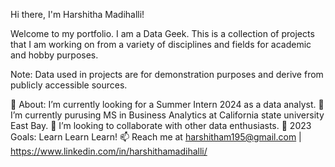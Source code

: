 Hi there, I'm Harshitha Madihalli! 

Welcome to my portfolio. I am a Data Geek. 
This is a collection of projects that I am working on from a variety of disciplines and fields for academic and hobby purposes.

Note: Data used in projects are for demonstration purposes and derive from publicly accessible sources.

🧐 About:
 I’m currently looking for a Summer Intern 2024 as a data analyst.
🌱 I’m currently purusing MS in Business Analytics at California state university East Bay.
👯 I’m looking to collaborate with other data enthusiasts.
🥅 2023 Goals: Learn Learn Learn!
📫 Reach me at harshitham195@gmail.com | https://www.linkedin.com/in/harshithamadihalli/

<!---
Harshitham195/Harshitham195 is a ✨ special ✨ repository because its `README.md` (this file) appears on your GitHub profile.
You can click the Preview link to take a look at your changes.
--->
